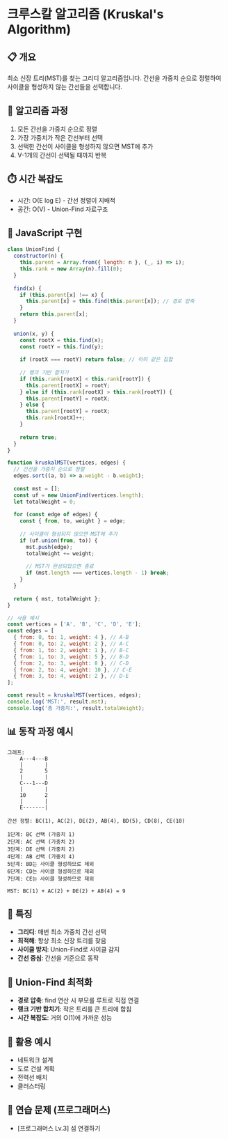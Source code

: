 # 크루스칼 알고리즘 (Kruskal's Algorithm)

## 📋 개요
최소 신장 트리(MST)를 찾는 그리디 알고리즘입니다. 간선을 가중치 순으로 정렬하여 사이클을 형성하지 않는 간선들을 선택합니다.

## 🔧 알고리즘 과정
1. 모든 간선을 가중치 순으로 정렬
2. 가장 가중치가 작은 간선부터 선택
3. 선택한 간선이 사이클을 형성하지 않으면 MST에 추가
4. V-1개의 간선이 선택될 때까지 반복

## ⏱️ 시간 복잡도
- 시간: O(E log E) - 간선 정렬이 지배적
- 공간: O(V) - Union-Find 자료구조

## 📝 JavaScript 구현
```javascript
class UnionFind {
  constructor(n) {
    this.parent = Array.from({ length: n }, (_, i) => i);
    this.rank = new Array(n).fill(0);
  }
  
  find(x) {
    if (this.parent[x] !== x) {
      this.parent[x] = this.find(this.parent[x]); // 경로 압축
    }
    return this.parent[x];
  }
  
  union(x, y) {
    const rootX = this.find(x);
    const rootY = this.find(y);
    
    if (rootX === rootY) return false; // 이미 같은 집합
    
    // 랭크 기반 합치기
    if (this.rank[rootX] < this.rank[rootY]) {
      this.parent[rootX] = rootY;
    } else if (this.rank[rootX] > this.rank[rootY]) {
      this.parent[rootY] = rootX;
    } else {
      this.parent[rootY] = rootX;
      this.rank[rootX]++;
    }
    
    return true;
  }
}

function kruskalMST(vertices, edges) {
  // 간선을 가중치 순으로 정렬
  edges.sort((a, b) => a.weight - b.weight);
  
  const mst = [];
  const uf = new UnionFind(vertices.length);
  let totalWeight = 0;
  
  for (const edge of edges) {
    const { from, to, weight } = edge;
    
    // 사이클이 형성되지 않으면 MST에 추가
    if (uf.union(from, to)) {
      mst.push(edge);
      totalWeight += weight;
      
      // MST가 완성되었으면 종료
      if (mst.length === vertices.length - 1) break;
    }
  }
  
  return { mst, totalWeight };
}

// 사용 예시
const vertices = ['A', 'B', 'C', 'D', 'E'];
const edges = [
  { from: 0, to: 1, weight: 4 }, // A-B
  { from: 0, to: 2, weight: 2 }, // A-C
  { from: 1, to: 2, weight: 1 }, // B-C
  { from: 1, to: 3, weight: 5 }, // B-D
  { from: 2, to: 3, weight: 8 }, // C-D
  { from: 2, to: 4, weight: 10 }, // C-E
  { from: 3, to: 4, weight: 2 }, // D-E
];

const result = kruskalMST(vertices, edges);
console.log('MST:', result.mst);
console.log('총 가중치:', result.totalWeight);
```

## 📊 동작 과정 예시
```
그래프:
    A---4---B
    |       |
    2       5
    |       |
    C---1---D
    |       |
    10      2
    |       |
    E-------|

간선 정렬: BC(1), AC(2), DE(2), AB(4), BD(5), CD(8), CE(10)

1단계: BC 선택 (가중치 1)
2단계: AC 선택 (가중치 2)
3단계: DE 선택 (가중치 2)
4단계: AB 선택 (가중치 4)
5단계: BD는 사이클 형성하므로 제외
6단계: CD는 사이클 형성하므로 제외
7단계: CE는 사이클 형성하므로 제외

MST: BC(1) + AC(2) + DE(2) + AB(4) = 9
```

## 🎯 특징
- **그리디**: 매번 최소 가중치 간선 선택
- **최적해**: 항상 최소 신장 트리를 찾음
- **사이클 방지**: Union-Find로 사이클 감지
- **간선 중심**: 간선을 기준으로 동작

## 🎯 Union-Find 최적화
- **경로 압축**: find 연산 시 부모를 루트로 직접 연결
- **랭크 기반 합치기**: 작은 트리를 큰 트리에 합침
- **시간 복잡도**: 거의 O(1)에 가까운 성능

## 🎯 활용 예시
- 네트워크 설계
- 도로 건설 계획
- 전력선 배치
- 클러스터링

## 🧪 연습 문제 (프로그래머스)
- [프로그래머스 Lv.3] 섬 연결하기